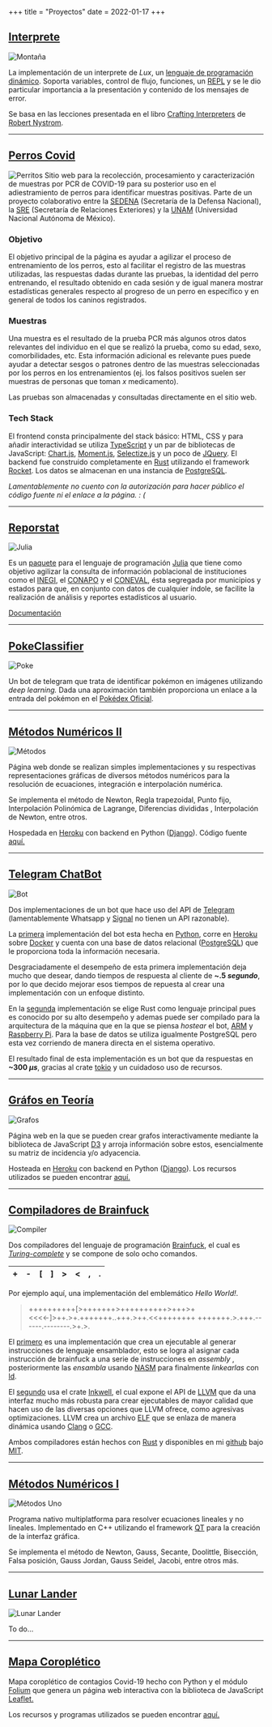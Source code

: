 +++
title = "Proyectos"
date = 2022-01-17
+++

[comment]: <> (Todo: flux, grafos en teoria, aurocat, lazy loading images, completar PokeClassifier)

## [Interprete](https://github.com/mucinoab/Lux)
![Montaña](/mountain.png "Travesía de los lenguajes")

La implementación de un interprete de _Lux_, un [lenguaje de programación
dinámico](https://developer.mozilla.org/es/docs/Glossary/Dynamic_programming_language).
Soporta variables, control de flujo, funciones, un
[REPL](https://en.wikipedia.org/wiki/Read%E2%80%93eval%E2%80%93print_loop) y se
le dio particular importancia a la presentación y contenido de los mensajes de error.

Se basa en las lecciones presentada en el libro [Crafting
Interpreters](https://craftinginterpreters.com/) de [Robert
Nystrom](https://github.com/munificent).


-------------------------------------------------------------------------------
## [Perros Covid](https://github.com/mucinoab/)
![Perritos](/perros_covid.png "Perros Covid")
Sitio web para la recolección, procesamiento y caracterización de muestras por
PCR de COVID-19 para su posterior uso en el adiestramiento de perros para
identificar muestras positivas. Parte de un proyecto colaborativo entre la
[SEDENA](https://www.gob.mx/sedena/) (Secretaría de la Defensa Nacional),
la [SRE](https://www.gob.mx/sre) (Secretaría de Relaciones Exteriores) y la
[UNAM](https://www.unam.mx/) (Universidad Nacional Autónoma de México).


### Objetivo

El objetivo principal de la página es ayudar a agilizar el proceso de
entrenamiento de los perros, esto al facilitar el registro de las muestras
utilizadas, las respuestas dadas durante las pruebas, la identidad del perro
entrenando, el resultado obtenido en cada sesión y de igual manera mostrar
estadísticas generales respecto al progreso de un perro en específico y en
general de todos los caninos registrados.


### Muestras

Una muestra es el resultado de la prueba PCR más algunos otros datos relevantes
del individuo en el que se realizó la prueba, como su edad, sexo,
comorbilidades, etc. Esta información adicional es relevante pues puede ayudar
a detectar sesgos o patrones dentro de las muestras seleccionadas por los
perros en los entrenamientos (ej. los falsos positivos suelen ser muestras de
personas que toman _x_ medicamento).

Las pruebas son almacenadas y consultadas directamente en el sitio web.


### Tech Stack 

El frontend consta principalmente del stack básico: HTML, CSS y para añadir
interactividad se utiliza [TypeScript](https://www.typescriptlang.org/) y un
par de bibliotecas de JavaScript: [Chart.js](https://www.chartjs.org/),
[Moment.js](https://momentjs.com/), [Selectize.js](https://selectize.dev/) y un
poco de [JQuery](https://jquery.com/). El backend fue construido completamente
en [Rust](https://www.rust-lang.org/) utilizando el framework
[Rocket](https://rocket.rs/). Los datos se almacenan en una instancia de 
[PostgreSQL](https://www.postgresql.org/).

_Lamentablemente no cuento con la autorización para hacer público  el código
fuente ni el enlace a la página.  : (_


-------------------------------------------------------------------------------
## [Reporstat](https://github.com/mucinoab/Reporstat)
![Julia](/julia_mapa.png "Julia lang mapa")

Es un [paquete](https://julialang.org/packages/) para el lenguaje de
programación [Julia](https://julialang.org/) que tiene como objetivo agilizar
la consulta de información poblacional de instituciones como el
[INEGI](https://www.inegi.org.mx/), el [CONAPO](https://www.gob.mx/conapo) y el
[CONEVAL](https://www.coneval.org.mx/paginas/principal.aspx), ésta segregada
por municipios y estados para que, en conjunto con datos de cualquier índole,
se facilite la realización de análisis y reportes estadísticos al usuario.

[Documentación](https://mucinoab.github.io/Reporstat/dev/)   

<!-- more -->

-------------------------------------------------------------------------------
## [PokeClassifier](https://github.com/mucinoab/Poke-Classifier)
![Poke](/poke_page.png "SS de bot y logo de pokedex")

Un bot de telegram que trata de identificar pokémon en imágenes utilizando _deep
learning._ Dada una aproximación también proporciona un enlace a la entrada del
pokémon en el [Pokédex Oficial](https://www.pokemon.com/us/pokedex/).

-------------------------------------------------------------------------------
## [Métodos Numéricos II](https://metodos-dos.herokuapp.com/)
![Métodos](/metodos.png "SS de método de Lagrange.")

Página web donde se realizan simples implementaciones y su respectivas
representaciones gráficas de diversos métodos numéricos para la resolución de
ecuaciones, integración e interpolación numérica.

Se implementa el método de Newton, Regla trapezoidal, Punto fijo, Interpolación
Polinómica de Lagrange, Diferencias divididas , Interpolación de Newton, entre
otros.

Hospedada en [Heroku](https://www.heroku.com/what#) con backend en Python
([Django](https://www.djangoproject.com)). Código fuente
[aquí.](https://github.com/mucinoab/MII)

-------------------------------------------------------------------------------
## [Telegram ChatBot](https://github.com/mucinoab/SistemedicBotRust)
![Bot](/bot.png "Red y logo")

Dos implementaciones de un bot que hace uso del API de
[Telegram](https://telegram.org/) (lamentablemente Whatsapp y
[Signal](https://www.signal.org/) no tienen un API razonable).

La [primera](https://github.com/mucinoab/SistemedicBot) implementación del bot
esta hecha en [Python](https://www.python.org/), corre en
[Heroku](https://www.heroku.com/what#) sobre [Docker](https://www.docker.com/)
y cuenta con una base de datos relacional
([PostgreSQL](https://www.postgresql.org/)) que le proporciona toda la
información necesaria.   

Desgraciadamente el desempeño de esta primera implementación deja mucho que
desear, dando tiempos de respuesta al cliente de **~.5 _segundo_**, por lo que
decido mejorar esos tiempos de repuesta al crear una implementación con un
enfoque distinto.   

En la [segunda](https://github.com/mucinoab/SistemedicBotRust) implementación
se elige Rust como lenguaje principal pues es conocido por su alto desempeño y
ademas puede ser compilado para la arquitectura de la máquina que en la que se
piensa _hostear_ el bot, [ARM](https://es.wikipedia.org/wiki/Arquitectura_ARM)
y [Raspberry Pi](https://en.wikipedia.org/wiki/Raspberry_Pi). Para la base de
datos se utiliza igualmente PostgreSQL pero esta vez corriendo de manera
directa en el sistema operativo.  

El resultado final de esta implementación es un bot que da respuestas en **~300
_µs_**, gracias al crate [tokio](https://tokio.rs/) y un cuidadoso uso de
recursos.

-------------------------------------------------------------------------------
## [Gráfos en Teoría](https://grafosenteoria.herokuapp.com/)
![Grafos](/grafos.png "SS de grafo.")

Página web en la que se pueden crear grafos interactivamente mediante la
biblioteca de JavaScript [D3](https://d3js.org/) y arroja información sobre
estos, esencialmente su matriz de incidencia y/o adyacencia.

Hosteada en [Heroku](https://www.heroku.com/what#) con backend en Python
([Django](https://www.djangoproject.com/)). Los recursos utilizados se pueden
encontrar [aquí.](https://github.com/mucinoab/TG)

-------------------------------------------------------------------------------
## [Compiladores de Brainfuck](https://github.com/mucinoab/BrainFCompiler-LLVM)
![Compiler](/compiler.png "LLVM y Ferris")

Dos compiladores del lenguaje de programación
[Brainfuck](https://en.wikipedia.org/wiki/Brainfuck), el cual es
[_Turing-complete_](https://en.wikipedia.org/wiki/Turing_completeness) y se
compone de solo ocho comandos.

| + | - | [ | ] | > | < | , | . |
|---|---|---|---|---|---|---|---|     

Por ejemplo aquí, una implementación del emblemático _Hello World!_.

> ++++++++++[>+++++++>++++++++++>+++>+<<<<-]>++.>+.+++++++..+++.>++.<<++++++++
+++++++.>.+++.------.--------.>+.>.

El [primero](https://github.com/mucinoab/BrainFCompiler) es una implementación
que crea un ejecutable al generar instrucciones de lenguaje ensamblador, esto
se logra al asignar cada instrucción de brainfuck a una serie de instrucciones
en _assembly_ , posteriormente las _ensambla_ usando
[NASM](https://en.wikipedia.org/wijki/Netwide_Assembler) para finalmente
_linkearlas_ con [ld](https://www.gnu.org/software/binutils/).

El [segundo](https://github.com/mucinoab/BrainFCompiler-LLVM) usa el crate
[Inkwell](https://lib.rs/crates/inkwell), el cual expone el API de
[LLVM](https://en.wikipedia.org/wiki/LLVM) que da una interfaz mucho más
robusta para crear ejecutables de mayor calidad que hacen uso de las diversas
opciones que LLVM ofrece, como agresivas optimizaciones.  LLVM crea un archivo
[ELF](https://en.wikipedia.org/wiki/Executable_and_Linkable_Format) que se
enlaza de manera dinámica usando [Clang](https://en.wikipedia.org/wiki/Clang) o
[GCC](https://en.wikipedia.org/wiki/GNU_Compiler_Collection).

Ambos compiladores están hechos con [Rust](https://www.rust-lang.org/) y
disponibles en mi [github](https://github.com/mucinoab/) bajo
[MIT](https://opensource.org/licenses/MIT).  

-------------------------------------------------------------------------------
## [Métodos Numéricos I](https://github.com/mucinoab/SM)
![Métodos Uno](/MI.png "LLVM y Ferris")

Programa nativo multiplatforma para resolver ecuaciones lineales y no lineales.
Implementado en C++ utilizando el framework [QT](https://www.qt.io/) para la
creación de la interfaz gráfica. 

Se implementa el método de Newton, Gauss, Secante, Doolittle, Bisección, Falsa
posición, Gauss Jordan, Gauss Seidel, Jacobi, entre otros más. 

-------------------------------------------------------------------------------
## [Lunar Lander](https://github.com/mucinoab/LunarLanderRs)
![Lunar Lander](/lunar.png "SS de Luna Lander")

To do...

-------------------------------------------------------------------------------
## [Mapa Coroplético](/mapa.html)

Mapa coroplético de contagios Covid-19 hecho con Python y el módulo
[Folium](https://github.com/python-visualization/folium) que genera un página
web interactiva con la biblioteca de JavaScript
[Leaflet.](https://leafletjs.com/)

Los recursos y programas utilizados se pueden encontrar
[aquí.](https://github.com/mucinoab/mucinoab.github.io/tree/dev/extras/recursos)
